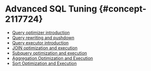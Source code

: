 Advanced SQL Tuning {#concept-2117724}
==========================

* [Query optimizer introduction](cbo.md)
* [Query rewriting and pushdown](query-rewriting.md)
* [Query executor introduction](executor.md)
* [JOIN optimization and execution](join-optimizing.md)
* [Subquery optimization and execution](subquery-optimizing.md)
* [Aggregation Optimization and Execution](agg-optimizing.md)
* [Sort Optimization and Execution](sort-optimizing.md)
